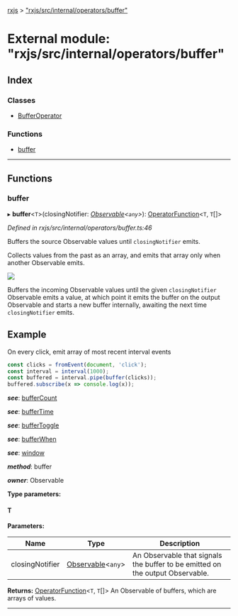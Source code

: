 [rxjs](../README.md) > ["rxjs/src/internal/operators/buffer"](../modules/_rxjs_src_internal_operators_buffer_.md)

# External module: "rxjs/src/internal/operators/buffer"

## Index

### Classes

* [BufferOperator](../classes/_rxjs_src_internal_operators_buffer_.bufferoperator.md)

### Functions

* [buffer](_rxjs_src_internal_operators_buffer_.md#buffer)

---

## Functions

<a id="buffer"></a>

###  buffer

▸ **buffer**<`T`>(closingNotifier: *[Observable](../classes/_rxjs_src_internal_observable_.observable.md)<`any`>*): [OperatorFunction](../interfaces/_rxjs_src_internal_types_.operatorfunction.md)<`T`, `T`[]>

*Defined in rxjs/src/internal/operators/buffer.ts:46*

Buffers the source Observable values until `closingNotifier` emits.

Collects values from the past as an array, and emits that array only when another Observable emits.

![](buffer.png)

Buffers the incoming Observable values until the given `closingNotifier` Observable emits a value, at which point it emits the buffer on the output Observable and starts a new buffer internally, awaiting the next time `closingNotifier` emits.

Example
-------

On every click, emit array of most recent interval events

```javascript
const clicks = fromEvent(document, 'click');
const interval = interval(1000);
const buffered = interval.pipe(buffer(clicks));
buffered.subscribe(x => console.log(x));
```

*__see__*: [bufferCount](_rxjs_src_internal_operators_buffercount_.md#buffercount)

*__see__*: [bufferTime](_rxjs_src_internal_operators_buffertime_.md#buffertime)

*__see__*: [bufferToggle](_rxjs_src_internal_operators_buffertoggle_.md#buffertoggle)

*__see__*: [bufferWhen](_rxjs_src_internal_operators_bufferwhen_.md#bufferwhen)

*__see__*: [window](_rxjs_src_internal_operators_window_.md#window)

*__method__*: buffer

*__owner__*: Observable

**Type parameters:**

#### T 
**Parameters:**

| Name | Type | Description |
| ------ | ------ | ------ |
| closingNotifier | [Observable](../classes/_rxjs_src_internal_observable_.observable.md)<`any`> |  An Observable that signals the buffer to be emitted on the output Observable. |

**Returns:** [OperatorFunction](../interfaces/_rxjs_src_internal_types_.operatorfunction.md)<`T`, `T`[]>
An Observable of buffers, which are arrays of
values.

___

